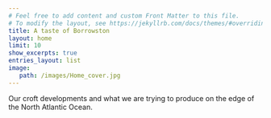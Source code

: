 ```yaml
---
# Feel free to add content and custom Front Matter to this file.
# To modify the layout, see https://jekyllrb.com/docs/themes/#overriding-theme-defaults
title: A taste of Borrowston
layout: home
limit: 10
show_excerpts: true
entries_layout: list
image:
   path: /images/Home_cover.jpg
---
```

Our croft developments and what we are trying to produce on the edge of the North Atlantic Ocean.
